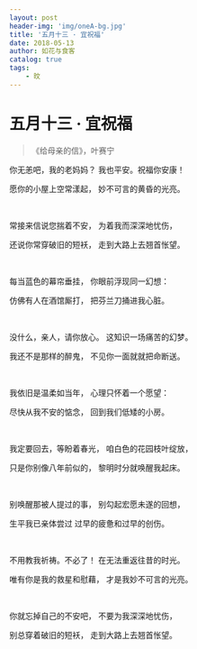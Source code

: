 ```yaml
---
layout: post
header-img: 'img/oneA-bg.jpg'
title: '五月十三 · 宜祝福'
date: 2018-05-13
author: 如花与食客
catalog: true
tags:
    - 旼
---
```


# 五月十三 · 宜祝福
> 《给母亲的信》，叶赛宁

你无恙吧，我的老妈妈？ 我也平安。祝福你安康！

愿你的小屋上空常漾起， 妙不可言的黄昏的光亮。

<br>

常接来信说您揣着不安， 为着我而深深地忧伤，

还说你常穿破旧的短袄， 走到大路上去翘首怅望。

<br>

每当蓝色的幕帘垂挂， 你眼前浮现同一幻想：

仿佛有人在酒馆厮打， 把芬兰刀捅进我心脏。

<br>

没什么，亲人，请你放心。 这知识一场痛苦的幻梦。

我还不是那样的醉鬼， 不见你一面就就把命断送。

<br>

我依旧是温柔如当年， 心理只怀着一个愿望：

尽快从我不安的惦念， 回到我们低矮的小房。

<br>

我定要回去，等盼着春光， 咱白色的花园枝叶绽放，

只是你别像八年前似的， 黎明时分就唤醒我起床。

<br>

别唤醒那被人提过的事， 别勾起宏愿未遂的回想，

生平我已亲体尝过 过早的疲惫和过早的创伤。

<br>

不用教我祈祷。不必了！ 在无法重返往昔的时光。

唯有你是我的救星和慰藉， 才是我妙不可言的光亮。

<br>

你就忘掉自己的不安吧， 不要为我深深地忧伤，

别总穿着破旧的短袄， 走到大路上去翘首怅望。